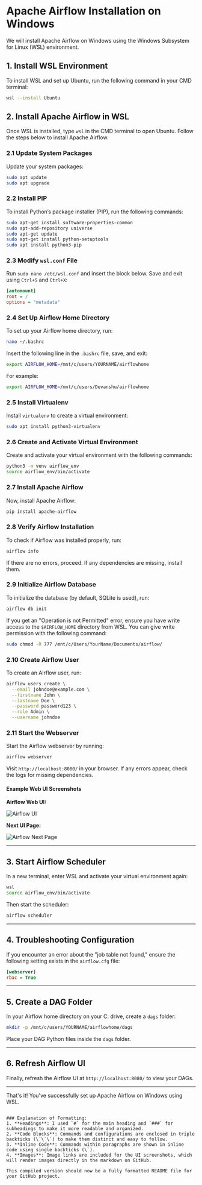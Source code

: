 # Apache Airflow Installation on Windows

We will install Apache Airflow on Windows using the Windows Subsystem for Linux (WSL) environment.

## 1. Install WSL Environment

To install WSL and set up Ubuntu, run the following command in your CMD terminal:

```bash
wsl --install Ubuntu
```

## 2. Install Apache Airflow in WSL

Once WSL is installed, type `wsl` in the CMD terminal to open Ubuntu. Follow the steps below to install Apache Airflow.

### 2.1 Update System Packages

Update your system packages:

```bash
sudo apt update
sudo apt upgrade
```

### 2.2 Install PIP

To install Python’s package installer (PIP), run the following commands:

```bash
sudo apt-get install software-properties-common
sudo apt-add-repository universe
sudo apt-get update
sudo apt-get install python-setuptools
sudo apt install python3-pip
```

### 2.3 Modify `wsl.conf` File

Run `sudo nano /etc/wsl.conf` and insert the block below. Save and exit using `Ctrl+S` and `Ctrl+X`:

```ini
[automount]
root = /
options = "metadata"
```

### 2.4 Set Up Airflow Home Directory

To set up your Airflow home directory, run:

```bash
nano ~/.bashrc
```

Insert the following line in the `.bashrc` file, save, and exit:

```bash
export AIRFLOW_HOME=/mnt/c/users/YOURNAME/airflowhome
```

For example:

```bash
export AIRFLOW_HOME=/mnt/c/users/Devanshu/airflowhome
```

### 2.5 Install Virtualenv

Install `virtualenv` to create a virtual environment:

```bash
sudo apt install python3-virtualenv
```

### 2.6 Create and Activate Virtual Environment

Create and activate your virtual environment with the following commands:

```bash
python3 -m venv airflow_env
source airflow_env/bin/activate
```

### 2.7 Install Apache Airflow

Now, install Apache Airflow:

```bash
pip install apache-airflow
```

### 2.8 Verify Airflow Installation

To check if Airflow was installed properly, run:

```bash
airflow info
```

If there are no errors, proceed. If any dependencies are missing, install them.

### 2.9 Initialize Airflow Database

To initialize the database (by default, SQLite is used), run:

```bash
airflow db init
```

If you get an "Operation is not Permitted" error, ensure you have write access to the `$AIRFLOW_HOME` directory from WSL. You can give write permission with the following command:

```bash
sudo chmod -R 777 /mnt/c/Users/YourName/Documents/airflow/
```

### 2.10 Create Airflow User

To create an Airflow user, run:

```bash
airflow users create \
  --email johndoe@example.com \
  --firstname John \
  --lastname Doe \
  --password password123 \
  --role Admin \
  --username johndoe
```

### 2.11 Start the Webserver

Start the Airflow webserver by running:

```bash
airflow webserver
```

Visit `http://localhost:8080/` in your browser. If any errors appear, check the logs for missing dependencies.

#### Example Web UI Screenshots

**Airflow Web UI:**

![Airflow UI](https://github.com/user-attachments/assets/fef01a51-5579-424e-8b57-7c6a20a7adab)

**Next UI Page:**

![Airflow Next Page](https://github.com/user-attachments/assets/06ecdd3f-acb4-42a0-a6cc-c07a7abe61cc)

---

## 3. Start Airflow Scheduler

In a new terminal, enter WSL and activate your virtual environment again:

```bash
wsl
source airflow_env/bin/activate
```

Then start the scheduler:

```bash
airflow scheduler
```

---

## 4. Troubleshooting Configuration

If you encounter an error about the "job table not found," ensure the following setting exists in the `airflow.cfg` file:

```ini
[webserver]
rbac = True
```

---

## 5. Create a DAG Folder

In your Airflow home directory on your C: drive, create a `dags` folder:

```bash
mkdir -p /mnt/c/users/YOURNAME/airflowhome/dags
```

Place your DAG Python files inside the `dags` folder.

---

## 6. Refresh Airflow UI

Finally, refresh the Airflow UI at `http://localhost:8080/` to view your DAGs.

---

That's it! You've successfully set up Apache Airflow on Windows using WSL.
```

### Explanation of Formatting:
1. **Headings**: I used `#` for the main heading and `###` for subheadings to make it more readable and organized.
2. **Code Blocks**: Commands and configurations are enclosed in triple backticks (\`\`\`) to make them distinct and easy to follow.
3. **Inline Code**: Commands within paragraphs are shown in inline code using single backticks (\`).
4. **Images**: Image links are included for the UI screenshots, which will render images directly in the markdown on GitHub.

This compiled version should now be a fully formatted README file for your GitHub project.


  
